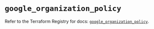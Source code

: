 # `google_organization_policy`

Refer to the Terraform Registry for docs: [`google_organization_policy`](https://registry.terraform.io/providers/hashicorp/google-beta/6.6.0/docs/resources/google_organization_policy).
